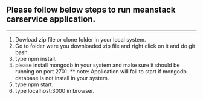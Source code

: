 ## Please follow below steps to run meanstack carservice application.
------------------
1) Dowload zip file or clone folder in your local system.
2) Go to folder were you downloaded zip file and right click on it
   and do git bash.
3) type npm install.
4) please install mongodb in your system and make sure it should be 
   running on port 2701.
** note: Application will fail to start if mongodb database is not install 
		in your system.
5) type npm start.
6) type localhost:3000 in browser.
